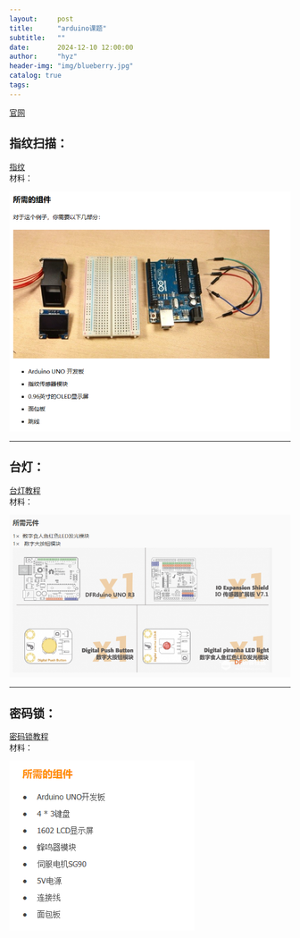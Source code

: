 ```yaml
---
layout:     post
title:      "arduino课题"
subtitle:   ""
date:       2024-12-10 12:00:00
author:     "hyz"
header-img: "img/blueberry.jpg"
catalog: true
tags:
---
```


[官网](https://mc.dfrobot.com.cn)

## 指纹扫描：
[指纹](https://arduino.nxez.com/2018/09/24/arduino-optical-fingerprint-identification-module-fpm10a-user-guide.html)<br>
材料：

![](/img/ingredients.png)

---

## 台灯：
[台灯教程](https://mc.dfrobot.com.cn/thread-13580-1-1.html)<br>
材料：

![](/img/inglight.png)

---

## 密码锁：
[密码锁教程](https://www.yiboard.com/thread-1471-1-1.html)<br>
材料：

![](/img/ingpassword.png)
